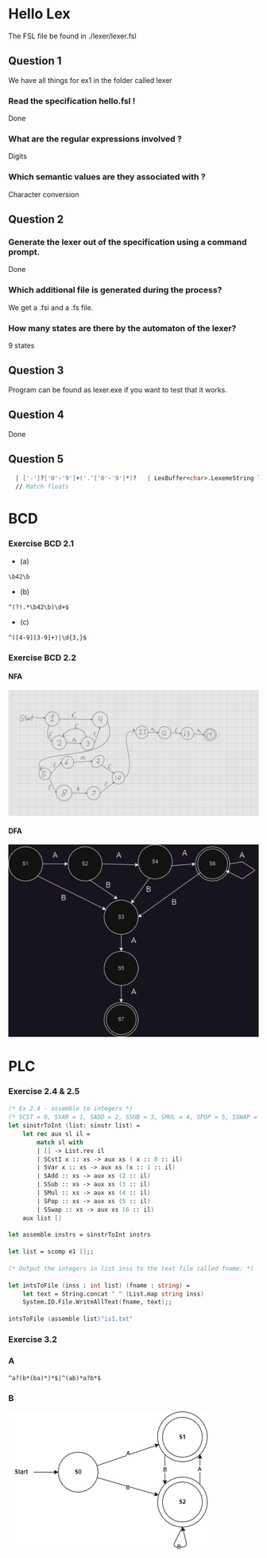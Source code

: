 # Hello Lex
The FSL file be found in ./lexer/lexer.fsl 

## Question 1 

We have all things for ex1 in the folder called lexer

### Read the specification hello.fsl !
Done

### What are the regular expressions involved ?
Digits

### Which semantic values are they associated with ?
Character conversion

## Question 2

### Generate the lexer out of the specification using a command prompt. 
Done

### Which additional file is generated during the process?

We get a .fsi and a .fs file.

### How many states are there by the automaton of the lexer?
9 states



## Question 3

Program can be found as lexer.exe if you want to test that it works.

## Question 4

Done

## Question 5

```fsharp
  | ['-']?['0'-'9']+('.'['0'-'9']*)?   { LexBuffer<char>.LexemeString lexbuf } 
  // Match floats

```

# BCD 

### Exercise BCD 2.1

- (a) 
```regex
\b42\b
```
- (b) 
```
^(?!.*\b42\b)\d+$
```
- (c) 
```regex
^([4-9][3-9]+)|\d{3,}$
```

### Exercise BCD 2.2

#### NFA

![NFA 2.2](NFA2.2.jpg)

#### DFA

![DFA 2.2](DFA2.2.png)

# PLC

### Exercise 2.4 & 2.5

```fsharp
(* Ex 2.4 - assemble to integers *)
(* SCST = 0, SVAR = 1, SADD = 2, SSUB = 3, SMUL = 4, SPOP = 5, SSWAP = 6; *)
let sinstrToInt (list: sinstr list) =
    let rec aux sl il =
        match sl with
        | [] -> List.rev il
        | SCstI x :: xs -> aux xs ( x :: 0 :: il)
        | SVar x :: xs -> aux xs (x :: 1 :: il)
        | SAdd :: xs -> aux xs (2 :: il)
        | SSub :: xs -> aux xs (3 :: il)
        | SMul :: xs -> aux xs (4 :: il)
        | SPop :: xs -> aux xs (5 :: il)
        | SSwap :: xs -> aux xs (6 :: il)
    aux list []

let assemble instrs = sinstrToInt instrs

let list = scomp e1 [];;

(* Output the integers in list inss to the text file called fname: *)

let intsToFile (inss : int list) (fname : string) = 
    let text = String.concat " " (List.map string inss)
    System.IO.File.WriteAllText(fname, text);;

intsToFile (assemble list)"is1.txt"

```


### Exercise 3.2

### A

```regex
^a?(b*(ba)*)*$|^(ab)*a?b*$
```

### B

![](3.2_ntf.png)

